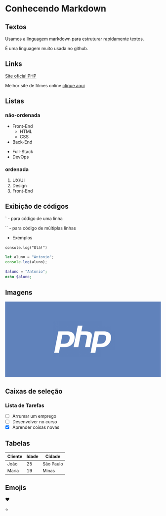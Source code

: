 # Conhecendo Markdown

## Textos 

Usamos a linguagem markdown para estruturar rapidamente textos.

É uma linguagem muito usada no github.

## Links
[Site oficial PHP](http://php.net)

Melhor site de filmes online [clique aqui](https://topflix.com)

## Listas
### não-ordenada
- Front-End
   - HTML
   - CSS
- Back-End
* Full-Stack
* DevOps

### ordenada
1. UX/UI
2. Design
3. Front-End

## Exibição de códigos
` - para código de uma linha

`` - para código de múltiplas linhas

- Exemplos

`console.log("Olá!")`

``` javascript
let aluno = "Antonio";
console.log(aluno);
```

``` PHP
$aluno = "Antonio";
echo $aluno;
```

## Imagens
![Logotipo PHP](php-logo.png)

## Caixas de seleção

### Lista de Tarefas

- [ ] Arrumar um emprego
- [ ] Desenvolver no curso
- [x] Aprender coisas novas

## Tabelas

Cliente | Idade | Cidade
---     | ---   | ---
João    |  25   | São Paulo
Maria   |  19   | Minas

## Emojis

:heart:

:star:




